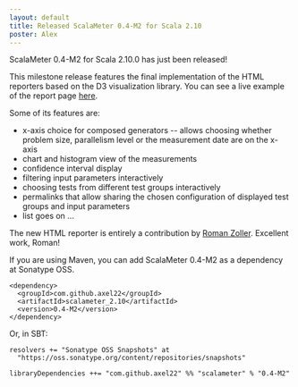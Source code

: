 ```yaml
---
layout: default
title: Released ScalaMeter 0.4-M2 for Scala 2.10
poster: Alex
---
```


ScalaMeter 0.4-M2 for Scala 2.10.0 has just been released!

This milestone release features the final implementation of the HTML reporters based on the D3 visualization library.
You can see a live example of the report page [here](http://chara.epfl.ch/~prokopec/npc-chara/report/).

Some of its features are:
- x-axis choice for composed generators -- allows choosing whether problem size, parallelism level or the measurement date are on the x-axis
- chart and histogram view of the measurements
- confidence interval display
- filtering input parameters interactively
- choosing tests from different test groups interactively
- permalinks that allow sharing the chosen configuration of displayed test groups and input parameters
- list goes on ...

The new HTML reporter is entirely a contribution by [Roman Zoller](https://github.com/rzoller). Excellent work, Roman!

If you are using Maven, you can add ScalaMeter 0.4-M2 as a dependency at Sonatype OSS.

    <dependency>
      <groupId>com.github.axel22</groupId>
      <artifactId>scalameter_2.10</artifactId>
      <version>0.4-M2</version>
    </dependency>

Or, in SBT:

    resolvers += "Sonatype OSS Snapshots" at
      "https://oss.sonatype.org/content/repositories/snapshots"

    libraryDependencies ++= "com.github.axel22" %% "scalameter" % "0.4-M2"


